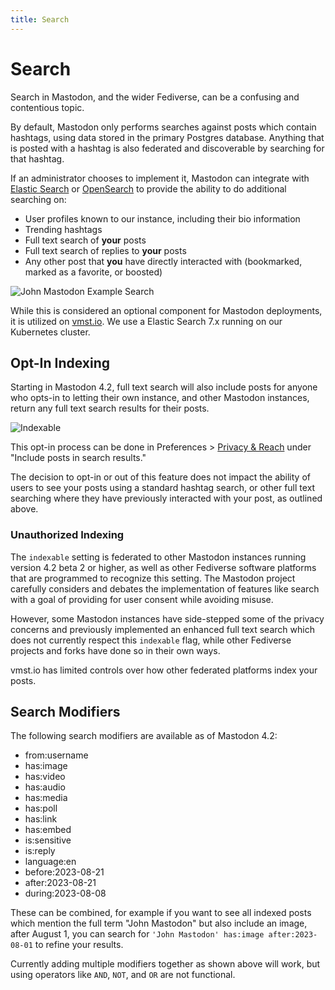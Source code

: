 ```yaml
---
title: Search
---
```


# Search

Search in Mastodon, and the wider Fediverse, can be a confusing and contentious topic.

By default, Mastodon only performs searches against posts which contain hashtags, using data stored in the primary Postgres database.
Anything that is posted with a hashtag is also federated and discoverable by searching for that hashtag.

If an administrator chooses to implement it, Mastodon can integrate with [Elastic Search](https://www.elastic.co/elasticsearch/) or [OpenSearch](https://opensearch.org) to provide the ability to do additional searching on:

- User profiles known to our instance, including their bio information
- Trending hashtags
- Full text search of **your** posts
- Full text search of replies to **your** posts
- Any other post that **you** have directly interacted with (bookmarked, marked as a favorite, or boosted)

![John Mastodon Example Search](/john-mastodon.jpg)

While this is considered an optional component for Mastodon deployments, it is utilized on [vmst.io](https://vmst.io).
We use a Elastic Search 7.x running on our Kubernetes cluster.

## Opt-In Indexing

Starting in Mastodon 4.2, full text search will also include posts for anyone who opts-in to letting their own instance, and other Mastodon instances, return any full text search results for their posts.

![Indexable](/indexable.png)

This opt-in process can be done in Preferences > [Privacy & Reach](https://vmst.io/settings/privacy) under "Include posts in search results."

The decision to opt-in or out of this feature does not impact the ability of users to see your posts using a standard hashtag search, or other full text searching where they have previously interacted with your post, as outlined above.

### Unauthorized Indexing

The `indexable` setting is federated to other Mastodon instances running version 4.2 beta 2 or higher, as well as other Fediverse software platforms that are programmed to recognize this setting.
The Mastodon project carefully considers and debates the implementation of features like search with a goal of providing for user consent while avoiding misuse.

However, some Mastodon instances have side-stepped some of the privacy concerns and previously implemented an enhanced full text search which does not currently respect this `indexable` flag, while other Fediverse projects and forks have done so in their own ways.

vmst.io has limited controls over how other federated platforms index your posts.

## Search Modifiers

The following search modifiers are available as of Mastodon 4.2:

- from:username
- has:image
- has:video
- has:audio
- has:media
- has:poll
- has:link
- has:embed
- is:sensitive
- is:reply
- language:en
- before:2023-08-21
- after:2023-08-21
- during:2023-08-08

These can be combined, for example if you want to see all indexed posts which mention the full term "John Mastodon" but also include an image, after August 1, you can search for `'John Mastodon' has:image after:2023-08-01` to refine your results.

Currently adding multiple modifiers together as shown above will work, but using operators like `AND`, `NOT`, and `OR` are not functional.
